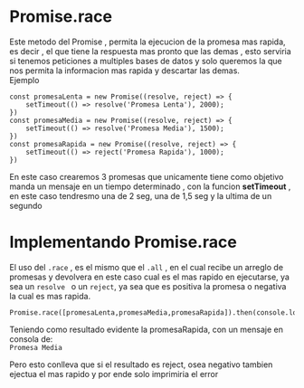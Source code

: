 # Promise.race

Este metodo del Promise , permita la ejecucion de la promesa mas rapida, es decir , el que tiene la respuesta mas pronto que las demas , esto serviria si tenemos peticiones a multiples bases de datos y solo queremos la que nos permita la informacion mas rapida y descartar las demas.  
Ejemplo

```
const promesaLenta = new Promise((resolve, reject) => {
    setTimeout(() => resolve('Promesa Lenta'), 2000);
})
const promesaMedia = new Promise((resolve, reject) => {
    setTimeout(() => resolve('Promesa Media'), 1500);
})
const promesaRapida = new Promise((resolve, reject) => {
    setTimeout(() => reject('Promesa Rapida'), 1000);
})
```

En este caso crearemos 3 promesas que unicamente tiene como objetivo manda un mensaje en un tiempo determinado , con la funcion **setTimeout** , en este caso tendresmo una de 2 seg, una de 1,5 seg y la ultima de un segundo

# Implementando Promise.race

El uso del `.race` , es el mismo que el `.all` , en el cual recibe un arreglo de promesas y devolvera en este caso cual es el mas rapido en ejecutarse, ya sea un `resolve ` o un `reject`, ya sea que es positiva la promesa o negativa la cual es mas rapida.

```
Promise.race([promesaLenta,promesaMedia,promesaRapida]).then(console.log).catch(console.warn)
```

Teniendo como resultado evidente la promesaRapida, con un mensaje en consola de:  
`Promesa Media`

Pero esto conlleva que si el resultado es reject, osea negativo tambien ejectua el mas rapido y por ende solo imprimiria el error
